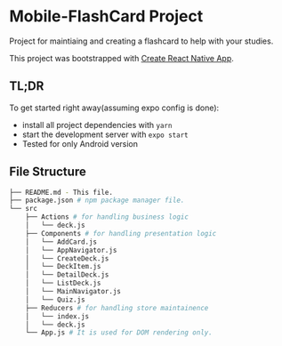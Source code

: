 # Mobile-FlashCard Project

Project for maintiaing and creating a flashcard to help with your studies.

This project was bootstrapped with [Create React Native App](https://github.com/expo/create-react-native-app).

## TL;DR

To get started right away(assuming expo config is done):

* install all project dependencies with `yarn`
* start the development server with `expo start`
* Tested for only Android version

## File Structure

```bash
├── README.md - This file.
├── package.json # npm package manager file.
└── src
    ├── Actions # for handling business logic
    │   └── deck.js
    ├── Components # for handling presentation logic
    │   └── AddCard.js
    │   └── AppNavigator.js
    │   └── CreateDeck.js
    │   └── DeckItem.js
    │   └── DetailDeck.js
    │   └── ListDeck.js
    │   └── MainNavigator.js
    │   └── Quiz.js
    ├── Reducers # for handling store maintainence
    │   └── index.js
    │   └── deck.js
    └── App.js # It is used for DOM rendering only.
```
